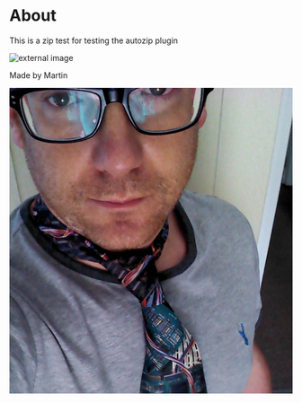 # About

This is a zip test for testing the autozip plugin

![external image](https://rpf-futurelearn.s3-eu-west-1.amazonaws.com/Robotics+-+Robot+Buggy/Illustration/41-3_10-Robo_Compettitors.png)

Made by Martin

![Martin](images/martin.jpg)

